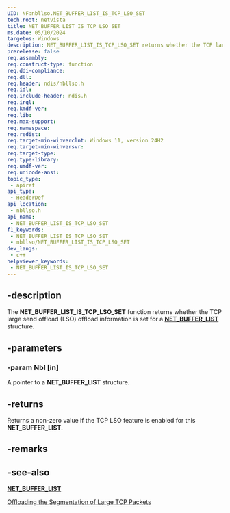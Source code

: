 ```yaml
---
UID: NF:nbllso.NET_BUFFER_LIST_IS_TCP_LSO_SET
tech.root: netvista
title: NET_BUFFER_LIST_IS_TCP_LSO_SET
ms.date: 05/10/2024
targetos: Windows
description: NET_BUFFER_LIST_IS_TCP_LSO_SET returns whether the TCP large send offload (LSO) offload information is set for a NET_BUFFER_LIST structure.
prerelease: false
req.assembly: 
req.construct-type: function
req.ddi-compliance: 
req.dll: 
req.header: ndis/nbllso.h
req.idl: 
req.include-header: ndis.h
req.irql: 
req.kmdf-ver: 
req.lib: 
req.max-support: 
req.namespace: 
req.redist: 
req.target-min-winverclnt: Windows 11, version 24H2
req.target-min-winversvr: 
req.target-type: 
req.type-library: 
req.umdf-ver: 
req.unicode-ansi: 
topic_type:
 - apiref
api_type:
 - HeaderDef
api_location:
 - nbllso.h
api_name:
 - NET_BUFFER_LIST_IS_TCP_LSO_SET
f1_keywords:
 - NET_BUFFER_LIST_IS_TCP_LSO_SET
 - nbllso/NET_BUFFER_LIST_IS_TCP_LSO_SET
dev_langs:
 - c++
helpviewer_keywords:
 - NET_BUFFER_LIST_IS_TCP_LSO_SET
---
```


## -description

The **NET_BUFFER_LIST_IS_TCP_LSO_SET** function returns whether the TCP large send offload (LSO) offload information is set for a [**NET_BUFFER_LIST**](../nbl/ns-nbl-net_buffer_list.md) structure.

## -parameters

### -param Nbl [in]

A pointer to a **NET_BUFFER_LIST** structure.

## -returns

Returns a non-zero value if the TCP LSO feature is enabled for this **NET_BUFFER_LIST**.

## -remarks

## -see-also

[**NET_BUFFER_LIST**](../nbl/ns-nbl-net_buffer_list.md)

[Offloading the Segmentation of Large TCP Packets](/windows-hardware/drivers/network/offloading-the-segmentation-of-large-tcp-packets)

